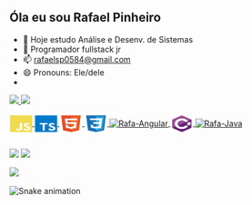 ## Óla eu sou Rafael Pinheiro
- 🔭 Hoje estudo  Análise e Desenv. de Sistemas
- 🌱 Programador fullstack jr
- 📫 rafaelsp0584@gmail.com
- 😄 Pronouns: Ele/dele
- 
 <div>
  <a href="https://github.com/rafaelpinheiro84">
  <img height="180em" src="https://github-readme-stats.vercel.app/api?username=rafaelpinheiro84&show_icons=true&theme=dark&include_all_commits=true&count_private=true"/>
  <img height="180em" src="https://github-readme-stats.vercel.app/api/top-langs/?username=rafaelpinheiro84&layout=compact&langs_count=7&theme=dark"/>
</div>
  
  <div style="display: inline_block"><br>
  <img align="center" alt="Rafa-Js" height="30" width="40" src="https://raw.githubusercontent.com/devicons/devicon/master/icons/javascript/javascript-plain.svg">
  <img align="center" alt="Rafa-Ts" height="30" width="40" src="https://raw.githubusercontent.com/devicons/devicon/master/icons/typescript/typescript-plain.svg">
 <!-- <img align="center" alt="Rafa-React" height="30" width="40" src="https://raw.githubusercontent.com/devicons/devicon/master/icons/react/react-original.svg">-->
  <img align="center" alt="Rafa-HTML" height="30" width="40" src="https://raw.githubusercontent.com/devicons/devicon/master/icons/html5/html5-original.svg">
  <img align="center" alt="Rafa-CSS" height="30" width="40" src="https://raw.githubusercontent.com/devicons/devicon/master/icons/css3/css3-original.svg">
 <img align="center" alt="Rafa-Angular" height="30" width="40" src="https://cdn.jsdelivr.net/gh/devicons/devicon/icons/angularjs/angularjs-original.svg">
 <img align="center" alt="Rafa-Csharp" height="30" width="40" src="https://raw.githubusercontent.com/devicons/devicon/master/icons/csharp/csharp-original.svg">
   <img align="center" alt="Rafa-Java" height="30" width="40" src="https://cdn.jsdelivr.net/gh/devicons/devicon/icons/java/java-original-wordmark.svg" />
</div>
  
 ##

<div>
  <a href="https://instagram.com/rafapinheiro97" target="_blank"><img src="https://img.shields.io/badge/-Instagram-%23E4405F?style=for-the-badge&logo=instagram&logoColor=white" target="_blank"></a> 
  <a href = "mailto:rafaelsp0584@gmail.com"><img src="https://img.shields.io/badge/-Gmail-%23333?style=for-the-badge&logo=gmail&logoColor=white" target="_blank"></a>

  <a href = "https://www.linkedin.com/in/rafael-pinheiro-desenvolvedor/"><img src="https://img.shields.io/badge/https%3A%2F%2Fwww.linkedin.com%2Fin%2Frafael-pinheiro-desenvolvedor%2F?logo=LinkedIn&logoColor=blue
"></a>
   
<div>
  
   ![Snake animation](https://github.com/rafaelpinheiro84/rafaelpinheiro84/blob/output/github-contribution-grid-snake.svg)
